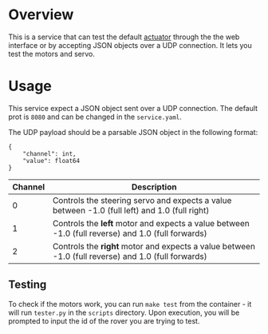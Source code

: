 # Overview

This is a service that can test the default [actuator](https://github.com/VU-ASE/actuator) through the the web interface or by accepting JSON objects over a UDP connection. It lets you test the motors and servo.

# Usage

This service expect a JSON object sent over a UDP connection. The default prot is `8080` and can be changed in the `service.yaml`.

The UDP payload should be a parsable JSON object in the following format:
```
{
    "channel": int,
    "value": float64
}
```

| Channel | Description |
|---------|-------------|
| 0       | Controls the steering servo and expects a value between -1.0 (full left) and 1.0 (full right) |
| 1       | Controls the **left** motor and expects a value between -1.0 (full reverse) and 1.0 (full forwards)|
| 2       | Controls the **right** motor and expects a value between -1.0 (full reverse) and 1.0 (full forwards)|

## Testing

To check if the motors work, you can run `make test` from the container - it will run `tester.py` in the `scripts` directory. Upon execution, you will be prompted to input the id of the rover you are trying to test. 